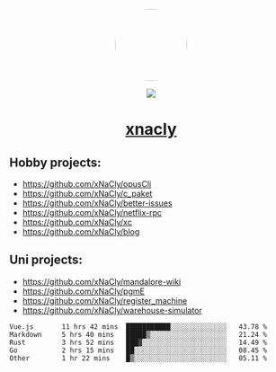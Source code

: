 <p align="center">
  <img style="border-radius: 100px" width="128" height="128" src="https://avatars.githubusercontent.com/u/47723417?v=4"/>
</p>
<p align="center">
  <img src="https://komarev.com/ghpvc/?username=xnacly&&style=flat-square"/>
</p>

<h1 align="center"><a href="https://xnacly.me"> xnacly</a> </h1>

## Hobby projects:
- https://github.com/xNaCly/opusCli
- https://github.com/xNaCly/c_paket
- https://github.com/xNaCly/better-issues
- https://github.com/xNaCly/netflix-rpc
- https://github.com/xNaCly/xc
- https://github.com/xNaCly/blog

## Uni projects:
- https://github.com/xNaCly/mandalore-wiki
- https://github.com/xNaCly/pgmE
- https://github.com/xNaCly/register_machine
- https://github.com/xNaCly/warehouse-simulator


<!--START_SECTION:waka-->

```text
Vue.js       11 hrs 42 mins  ███████████░░░░░░░░░░░░░░   43.78 %
Markdown     5 hrs 40 mins   █████▒░░░░░░░░░░░░░░░░░░░   21.24 %
Rust         3 hrs 52 mins   ███▓░░░░░░░░░░░░░░░░░░░░░   14.49 %
Go           2 hrs 15 mins   ██░░░░░░░░░░░░░░░░░░░░░░░   08.45 %
Other        1 hr 22 mins    █▒░░░░░░░░░░░░░░░░░░░░░░░   05.11 %
```

<!--END_SECTION:waka-->
